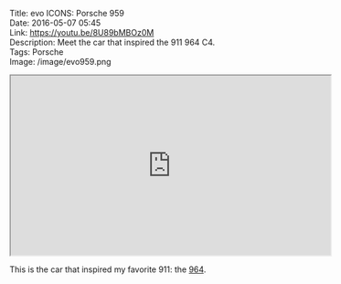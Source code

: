 Title: evo ICONS: Porsche 959  
Date: 2016-05-07 05:45  
Link: https://youtu.be/8U89bMBOz0M  
Description: Meet the car that inspired the 911 964 C4.  
Tags: Porsche  
Image: /image/evo959.png  

<iframe width="560" height="315" src="https://www.youtube-nocookie.com/embed/8U89bMBOz0M?rel=0&amp;showinfo=0" allowfullscreen></iframe>

This is the car that inspired my favorite 911: the [964][1].

[1]: https://duckduckgo.com/?q=site%3Atheoveranalyzed.net+964 "My posts mentioning the 964"